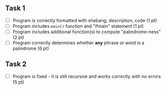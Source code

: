 ## Task 1

- [ ] Program is correctly formatted with shebang, description, code (1 pt)
- [ ] Program includes `main()` function and "ifmain" statement (1 pt)
- [ ] Program includes additional function(s) to compute "palindrome-ness" (2 pt)
- [ ] Program correctly determines whether **any** phrase or word is a palindrome (6 pt)

## Task 2

- [ ] Program is fixed - it is still recursive and works correctly with no errors (5 pt)

